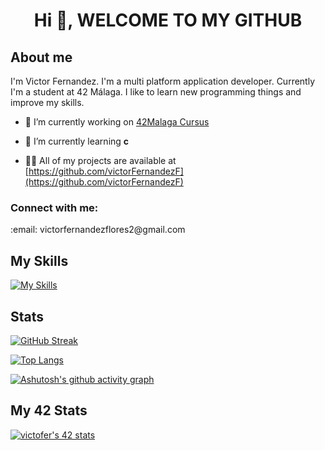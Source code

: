<h1 align="center">Hi 👋, WELCOME TO MY GITHUB</h1>
<h2>About me</h2>
I'm Victor Fernandez. I'm a multi platform application developer.
Currently I'm a student at 42 Málaga.
I like to learn new programming things and improve my skills.

- 🔭 I’m currently working on [42Malaga Cursus](https://github.com/victorFernandezF/42_Malaga.git)

- 🌱 I’m currently learning **c**

- 👨‍💻 All of my projects are available at [https://github.com/victorFernandezF](https://github.com/victorFernandezF)

<h3 align="left">Connect with me:</h3>
<p align="left">
</p>
:email: victorfernandezflores2@gmail.com   

## My Skills
[![My Skills](https://skillicons.dev/icons?i=c,vscode,html,css,github,c,js,php)](https://skillicons.dev)

## Stats

[![GitHub Streak](http://github-readme-streak-stats.herokuapp.com?user=victorFernandezF&theme=dark&background=000000)](https://git.io/streak-stats)

[![Top Langs](https://github-readme-stats.vercel.app/api/top-langs/?username=victorFernandezF&layout=compact&theme=vision-friendly-dark)](https://github.com/anuraghazra/github-readme-stats)


[![Ashutosh's github activity graph](https://activity-graph.herokuapp.com/graph?username=victorFernandezF&theme=github)](https://github.com/ashutosh00710/github-readme-activity-graph)

## My 42 Stats
[![victofer's 42 stats](https://badge42.vercel.app/api/v2/cl98ogis300400gid9dsj6na6/stats?cursusId=21&coalitionId=275)](https://github.com/JaeSeoKim/badge42)


